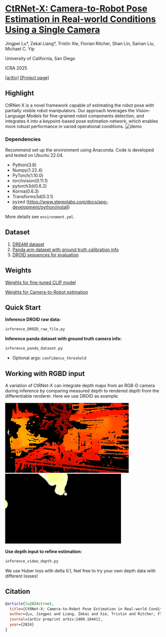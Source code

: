 # [CtRNet-X: Camera-to-Robot Pose Estimation in Real-world Conditions Using a Single Camera](https://sites.google.com/ucsd.edu/ctrnet-x/home)

Jingpei Lu*, Zekai Liang*, Tristin Xie, Florian Ritcher, Shan Lin, Sainan Liu, Michael C. Yip

University of California, San Diego

ICRA 2025

[[arXiv]](https://arxiv.org/pdf/2409.10441) [[Project page]](https://sites.google.com/ucsd.edu/ctrnet-x/home)


## Highlight
CtRNet-X is a novel framework capable of estimating the robot pose with partially visible robot manipulators. Our approach leverages the Vision-Language Models for fine-grained robot components detection, and integrates it into a keypoint-based pose estimation network, which enables more robust performance in varied operational conditions. 
![demo](assets/demo_3.gif)


### Dependencies
Recommend set up the environment using Anaconda.
Code is developed and tested on Ubuntu 22.04.
- Python(3.8)
- Numpy(1.22.4)
- PyTorch(1.10.0)
- torchvision(0.11.1)
- pytorch3d(0.6.2)
- Kornia(0.6.3)
- Transforms3d(0.3.1)
- pyzed (https://www.stereolabs.com/docs/app-development/python/install)

More details see `environment.yml`.


## Dataset

1. [DREAM dataset](https://github.com/NVlabs/DREAM/blob/master/data/DOWNLOAD.sh)
2. [Panda arm dataset with ground truth calibration info](https://drive.google.com/drive/folders/14IyXsYZrTJAa1heVOgPjwc87sXVgNrnQ)
2. [DROID sequences for evaluation](https://drive.google.com/file/d/1cuTelwCWbJwsfa4ByhjIxWSyQN5zKq5X/view?usp=drive_link)

## Weights
[Weights for fine-tuned CLIP model](https://drive.google.com/file/d/1C-Zhih6hLM0ctc0Jz-qA5iHPnITAqqdx/view?usp=drive_link)

[Weights for Camera-to-Robot estimation](https://drive.google.com/file/d/1H6nJ-pXfEG4WzRF-tT74ti4mbsB5SjPU/view?usp=drive_link)


## Quick Start

**Inference DROID raw data:**
```python
inference_DROID_raw_file.py
```

**Inference panda dataset with ground truth camera info:**
```python
inference_panda_dataset.py
```

- Optional args: `confidence_threshold`

## Working with RGBD input

A variation of CtRNet-X can integrate depth maps from an RGB-D camera during inference by comparing measured depth to rendered depth from the differentiable renderer. Here we use DROID as example.

 ![raw](assets/raw_depth(1).gif)  ![render](assets/depth_rendering(1).gif)  

 **Use depth input to refine estimation:**
```python
inference_video_depth.py
``` 

We use Huber loss with delta 0.1, feel free to try your own depth data with different losses!

## Citation
```bibtex
@article{lu2024ctrnet,
  title={CtRNet-X: Camera-to-Robot Pose Estimation in Real-world Conditions Using a Single Camera},
  author={Lu, Jingpei and Liang, Zekai and Xie, Tristin and Ritcher, Florian and Lin, Shan and Liu, Sainan and Yip, Michael C},
  journal={arXiv preprint arXiv:2409.10441},
  year={2024}
}
```



